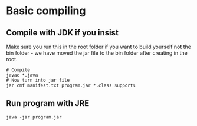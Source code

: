 # Basic compiling
## Compile with JDK if you insist

Make sure you run this in the root folder if you want to build yourself not the bin folder - we have moved the jar file to the bin folder after creating in the root.

``` shell
# Compile
javac *.java
# Now turn into jar file
jar cmf manifest.txt program.jar *.class supports
```

## Run program with JRE


``` shell
java -jar program.jar 
```